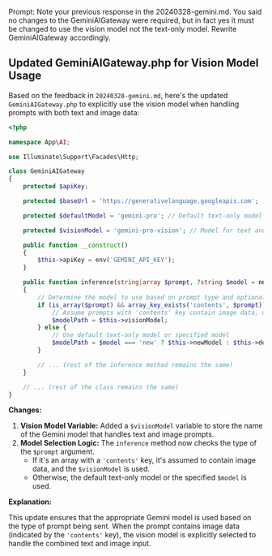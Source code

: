 Prompt: Note your previous response in the 20240328-gemini.md. You said no changes to the GeminiAIGateway were required,
but in fact yes it must be changed to use the vision model not the text-only model. Rewrite GeminiAIGateway accordingly.

## Updated GeminiAIGateway.php for Vision Model Usage

Based on the feedback in `20240328-gemini.md`, here's the updated `GeminiAIGateway.php` to explicitly use the vision
model when handling prompts with both text and image data:

```php
<?php

namespace App\AI;

use Illuminate\Support\Facades\Http;

class GeminiAIGateway
{
    protected $apiKey;

    protected $baseUrl = 'https://generativelanguage.googleapis.com';

    protected $defaultModel = 'gemini-pro'; // Default text-only model

    protected $visionModel = 'gemini-pro-vision'; // Model for text and image prompts

    public function __construct()
    {
        $this->apiKey = env('GEMINI_API_KEY');
    }

    public function inference(string|array $prompt, ?string $model = null): array
    {
        // Determine the model to use based on prompt type and optional parameter
        if (is_array($prompt) && array_key_exists('contents', $prompt)) {
            // Assume prompts with 'contents' key contain image data, use vision model
            $modelPath = $this->visionModel;
        } else {
            // Use default text-only model or specified model
            $modelPath = $model === 'new' ? $this->newModel : $this->defaultModel;
        }

        // ... (rest of the inference method remains the same)
    }

    // ... (rest of the class remains the same)
}
```

**Changes:**

1. **Vision Model Variable:** Added a `$visionModel` variable to store the name of the Gemini model that handles text
   and image prompts.
2. **Model Selection Logic:** The `inference` method now checks the type of the `$prompt` argument.
    - If it's an array with a `'contents'` key, it's assumed to contain image data, and the `$visionModel` is used.
    - Otherwise, the default text-only model or the specified `$model` is used.

**Explanation:**

This update ensures that the appropriate Gemini model is used based on the type of prompt being sent. When the prompt
contains image data (indicated by the `'contents'` key), the vision model is explicitly selected to handle the combined
text and image input. 
